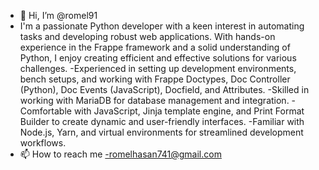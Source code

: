 - 👋 Hi, I’m @romel91
- I'm a passionate Python developer with a keen interest in automating tasks and developing robust web applications. With hands-on experience in the Frappe framework and a solid understanding of Python, I enjoy creating efficient and effective 
 solutions for various challenges.
-Experienced in setting up development environments, bench setups, and working with Frappe Doctypes, Doc Controller (Python), Doc Events (JavaScript), Docfield, and Attributes.
-Skilled in working with MariaDB for database management and integration.
-Comfortable with JavaScript, Jinja template engine, and Print Format Builder to create dynamic and user-friendly interfaces.
-Familiar with Node.js, Yarn, and virtual environments for streamlined development workflows.
- 📫 How to reach me -romelhasan741@gmail.com

<!---
romel91/romel91 is a ✨ special ✨ repository because its `README.md` (this file) appears on your GitHub profile.
You can click the Preview link to take a look at your changes.
--->
